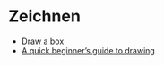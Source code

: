 # Zeichnen

- [Draw a box](https://drawabox.com/)
- [A quick beginner’s guide to drawing](https://ralphammer.substack.com/p/a-quick-beginners-guide-to-drawing)